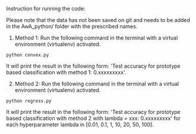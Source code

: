 Instruction for running the code:

Please note that the data has not been saved on git and needs to be added in the AwA_python/ folder with the prescribed names.

1. Method 1: Run the following command in the terminal with a virtual environment (virtualenv) activated. 
```
python convex.py
```
It will print the result in the following form: 'Test accuracy for prototype based classification with method 1: 0.xxxxxxxxx'.

2. Method 2: Run the following command in the terminal with a virtual environment (virtualenv) activated. 
```
python regress.py
```
It will print the result in the following form: 'Test accuracy for prototype based classification with method 2 with lambda = xxx: 0.xxxxxxxxx' for each hyperparameter lambda in [0.01, 0.1, 1, 10, 20, 50, 100].

